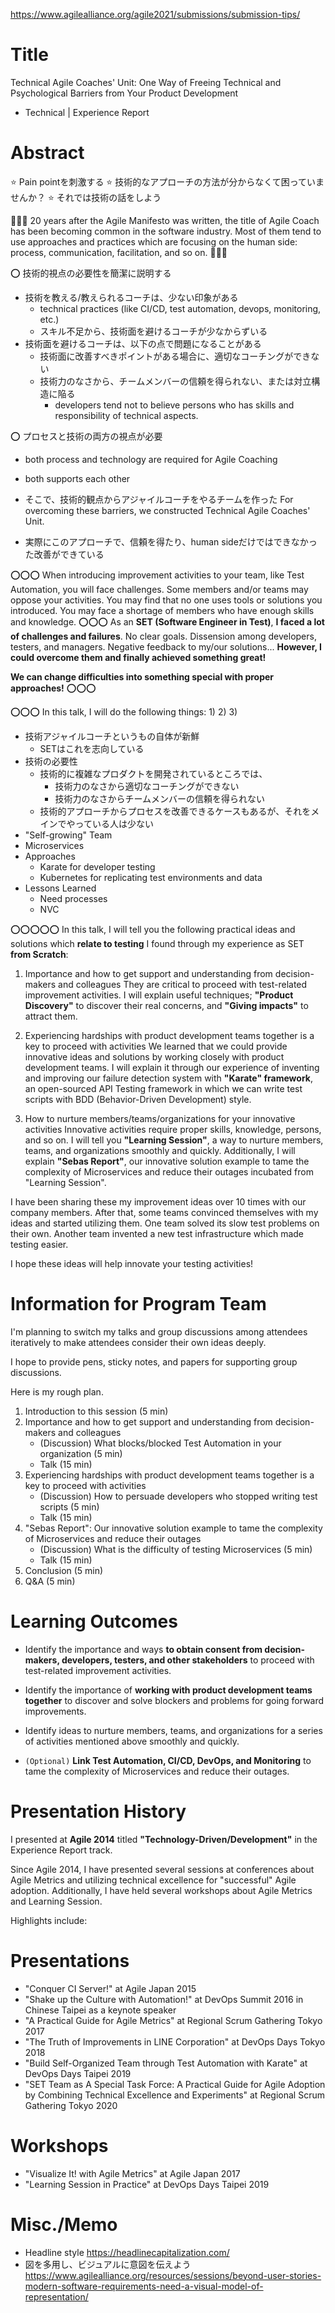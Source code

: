 
https://www.agilealliance.org/agile2021/submissions/submission-tips/


# Title
Technical Agile Coaches' Unit:
One Way of Freeing Technical and Psychological Barriers from Your Product Development
- Technical | Experience Report



# Abstract
⭐️ Pain pointを刺激する
⭐️ 技術的なアプローチの方法が分からなくて困っていませんか？ ⭐️
それでは技術の話をしよう


🔵🔵🔵
20 years after the Agile Manifesto was written, the title of Agile Coach has been becoming common in the software industry. Most of them tend to use approaches and practices which are focusing on the human side: process, communication, facilitation, and so on.
🔵🔵🔵


⭕️ 技術的視点の必要性を簡潔に説明する
- 技術を教える/教えられるコーチは、少ない印象がある
    - technical practices (like CI/CD, test automation, devops, monitoring, etc.)
    - スキル不足から、技術面を避けるコーチが少なからずいる
- 技術面を避けるコーチは、以下の点で問題になることがある
    - 技術面に改善すべきポイントがある場合に、適切なコーチングができない
    - 技術力のなさから、チームメンバーの信頼を得られない、または対立構造に陥る
        - developers tend not to believe persons who has skills and responsibility of technical aspects.


⭕️ プロセスと技術の両方の視点が必要
- both process and technology are required for Agile Coaching
- both supports each other

- そこで、技術的観点からアジャイルコーチをやるチームを作った
For overcoming these barriers, we constructed Technical Agile Coaches' Unit.

- 実際にこのアプローチで、信頼を得たり、human sideだけではできなかった改善ができている



⭕️⭕️⭕️
When introducing improvement activities to your team, like Test Automation, you will face challenges. Some members and/or teams may oppose your activities. You may find that no one uses tools or solutions you introduced. You may face a shortage of members who have enough skills and knowledge.
⭕️⭕️⭕️
As an **SET (Software Engineer in Test)**, **I faced a lot of challenges and failures**. No clear goals. Dissension among developers, testers, and managers. Negative feedback to my/our solutions... **However, I could overcome them and finally achieved something great!**

**We can change difficulties into something special with proper approaches!**
⭕️⭕️⭕️






⭕️⭕️⭕️
In this talk, I will do the following things:
1)
2)
3)

- 技術アジャイルコーチというもの自体が新鮮
    - SETはこれを志向している
- 技術の必要性
    - 技術的に複雑なプロダクトを開発されているところでは、
        - 技術力のなさから適切なコーチングができない
        - 技術力のなさからチームメンバーの信頼を得られない
    - 技術的アプローチからプロセスを改善できるケースもあるが、それをメインでやっている人は少ない
- "Self-growing" Team
- Microservices
- Approaches
    - Karate for developer testing
    - Kubernetes for replicating test environments and data
- Lessons Learned
    - Need processes
    - NVC


⭕️⭕️⭕️⭕️⭕️
In this talk, I will tell you the following practical ideas and solutions which **relate to testing** I found through my experience as SET **from Scratch**:

1) Importance and how to get support and understanding from decision-makers and colleagues
They are critical to proceed with test-related improvement activities. I will explain useful techniques; **"Product Discovery"** to discover their real concerns, and **"Giving impacts"** to attract them.

2) Experiencing hardships with product development teams together is a key to proceed with activities
We learned that we could provide innovative ideas and solutions by working closely with product development teams. I will explain it through our experience of inventing and improving our failure detection system with **"Karate" framework**, an open-sourced API Testing framework in which we can write test scripts with BDD (Behavior-Driven Development) style.

3) How to nurture members/teams/organizations for your innovative activities
Innovative activities require proper skills, knowledge, persons, and so on. I will tell you **"Learning Session"**, a way to nurture members, teams, and organizations smoothly and quickly. Additionally, I will explain **"Sebas Report"**, our innovative solution example to tame the complexity of Microservices and reduce their outages incubated from "Learning Session".

I have been sharing these my improvement ideas over 10 times with our company members. After that, some teams convinced themselves with my ideas and started utilizing them. One team solved its slow test problems on their own. Another team invented a new test infrastructure which made testing easier.

I hope these ideas will help innovate your testing activities!





# Information for Program Team
I'm planning to switch my talks and group discussions among attendees iteratively to make attendees consider their own ideas deeply.

I hope to provide pens, sticky notes, and papers for supporting group discussions.

Here is my rough plan.

1. Introduction to this session (5 min)
2. Importance and how to get support and understanding from decision-makers and colleagues
    - (Discussion) What blocks/blocked Test Automation in your organization (5 min)
    - Talk (15 min)
3. Experiencing hardships with product development teams together is a key to proceed with activities
    - (Discussion) How to persuade developers who stopped writing test scripts (5 min)
    - Talk (15 min)
4. "Sebas Report": Our innovative solution example to tame the complexity of Microservices and reduce their outages
    - (Discussion) What is the difficulty of testing Microservices (5 min)
    - Talk (15 min)
5. Conclusion (5 min)
6. Q&A (5 min)





# Learning Outcomes
- Identify the importance and ways **to obtain consent from decision-makers, developers, testers, and other stakeholders** to proceed with test-related improvement activities.

- Identify the importance of **working with product development teams together** to discover and solve blockers and problems for going forward improvements.

- Identify ideas to nurture members, teams, and organizations for a series of activities mentioned above smoothly and quickly.

- `(Optional)` **Link Test Automation, CI/CD, DevOps, and Monitoring** to tame the complexity of Microservices and reduce their outages.



# Presentation History
I presented at **Agile 2014** titled **"Technology-Driven/Development"** in the Experience Report track.

Since Agile 2014, I have presented several sessions at conferences about Agile Metrics and utilizing technical excellence for "successful" Agile adoption.
Additionally, I have held several workshops about Agile Metrics and Learning Session.

Highlights include:

# Presentations
- "Conquer CI Server!" at Agile Japan 2015
- "Shake up the Culture with Automation!" at DevOps Summit 2016 in Chinese Taipei as a keynote speaker
- "A Practical Guide for Agile Metrics" at Regional Scrum Gathering Tokyo 2017
- "The Truth of Improvements in LINE Corporation" at DevOps Days Tokyo 2018
- "Build Self-Organized Team through Test Automation with Karate" at DevOps Days Taipei 2019
- "SET Team as A Special Task Force: A Practical Guide for Agile Adoption by Combining Technical Excellence and Experiments" at Regional Scrum Gathering Tokyo 2020

# Workshops
- "Visualize It! with Agile Metrics" at Agile Japan 2017
- "Learning Session in Practice" at DevOps Days Taipei 2019




# Misc./Memo
- Headline style
    https://headlinecapitalization.com/
- 図を多用し、ビジュアルに意図を伝えよう
    https://www.agilealliance.org/resources/sessions/beyond-user-stories-modern-software-requirements-need-a-visual-model-of-representation/
